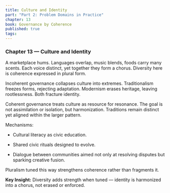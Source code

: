 ```yaml
---
title: Culture and Identity
part: "Part 2: Problem Domains in Practice"
chapter: 13
book: Governance by Coherence
published: true
tags:
---
```

### Chapter 13 — Culture and Identity

A marketplace hums. Languages overlap, music blends, foods carry many scents. Each voice distinct, yet together they form a chorus. Diversity here is coherence expressed in plural form.

Incoherent governance collapses culture into extremes. Traditionalism freezes forms, rejecting adaptation. Modernism erases heritage, leaving rootlessness. Both fracture identity.

Coherent governance treats culture as resource for resonance. The goal is not assimilation or isolation, but harmonization. Traditions remain distinct yet aligned within the larger pattern.

Mechanisms:

- Cultural literacy as civic education.
    
- Shared civic rituals designed to evolve.
    
- Dialogue between communities aimed not only at resolving disputes but sparking creative fusion.
    

Pluralism tuned this way strengthens coherence rather than fragments it.

**Key Insight:** Diversity adds strength when tuned — identity is harmonized into a chorus, not erased or enforced.